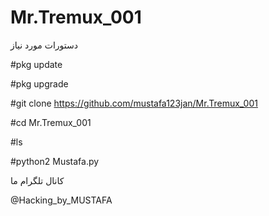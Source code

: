 # Mr.Tremux_001
دستورات مورد نیاز 

#pkg update

#pkg upgrade

#git clone https://github.com/mustafa123jan/Mr.Tremux_001

#cd Mr.Tremux_001

#ls

#python2 Mustafa.py

کانال تلگرام ما

@Hacking_by_MUSTAFA
